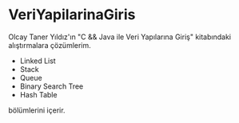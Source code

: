 # VeriYapilarinaGiris
Olcay Taner Yıldız'ın "C &amp;&amp; Java ile Veri Yapılarına Giriş" kitabındaki alıştırmalara çözümlerim.

* Linked List
* Stack
* Queue
* Binary Search Tree
* Hash Table

bölümlerini içerir.
